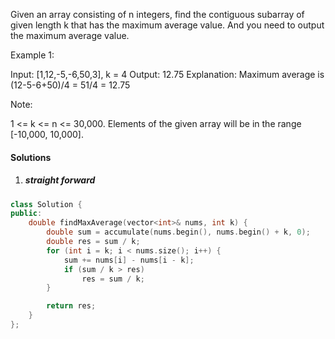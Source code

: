 Given an array consisting of n integers, find the contiguous subarray of given length k that has the maximum average value. And you need to output the maximum average value.

Example 1:

Input: [1,12,-5,-6,50,3], k = 4
Output: 12.75
Explanation: Maximum average is (12-5-6+50)/4 = 51/4 = 12.75
 

Note:

1 <= k <= n <= 30,000.
Elements of the given array will be in the range [-10,000, 10,000].
 

#### Solutions

1. ##### straight forward

```c++
class Solution {
public:
    double findMaxAverage(vector<int>& nums, int k) {
        double sum = accumulate(nums.begin(), nums.begin() + k, 0);
        double res = sum / k;
        for (int i = k; i < nums.size(); i++) {
            sum += nums[i] - nums[i - k];
            if (sum / k > res)
                res = sum / k;
        }

        return res;
    }
};
```